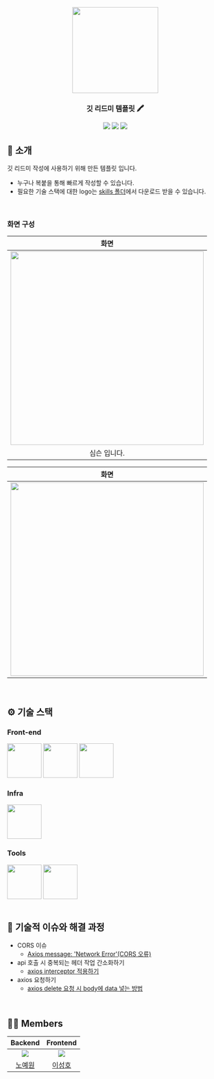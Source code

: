 <div align="center">
<img src="https://user-images.githubusercontent.com/80824750/208285921-4db42e3c-0a47-47dc-aebf-5d0840a71821.png" width="200"/>

### 깃 리드미 템플릿 🖍️

[<img src="https://img.shields.io/badge/-readme.md-important?style=flat&logo=google-chrome&logoColor=white" />](https://github.com/yewon-Noh/readme-template/tree/main/frontend) [<img src="https://img.shields.io/badge/-tech blog-blue?style=flat&logo=google-chrome&logoColor=white" />](https://github.com/yewon-Noh/readme-template/tree/main/frontend) [<img src="https://img.shields.io/badge/프로젝트 기간-2022.12 ~ 2022.12-fab2ac?style=flat&logoColor=white" />]()


</div> 

## 📝 소개
깃 리드미 작성에 사용하기 위해 만든 템플릿 입니다.
- 누구나 복붙을 통해 빠르게 작성할 수 있습니다.
- 필요한 기술 스택에 대한 logo는 [skills 폴더](skills)에서 다운로드 받을 수 있습니다.


<br />

### 화면 구성
|화면|
|:---:|
|<img src="https://user-images.githubusercontent.com/80824750/208456048-acbf44a8-cd71-4132-b35a-500047adbe1c.gif" width="450"/>|
|심슨 입니다.|


|화면|
|:---:|
|<img src="https://user-images.githubusercontent.com/80824750/208456234-fb5fe434-aa65-4d7a-b955-89098d5bbe0b.gif" width="450"/>|

<br />

## ⚙ 기술 스택
### Front-end
<div>
<img src="https://github.com/yewon-Noh/readme-template/blob/main/skills/JavaScript.png?raw=true" width="80">
<img src="https://github.com/yewon-Noh/readme-template/blob/main/skills/React.png?raw=true" width="80">
<img src="https://github.com/yewon-Noh/readme-template/blob/main/skills/JWT.png?raw=true" width="80">
</div>

### Infra
<div>
<img src="https://github.com/yewon-Noh/readme-template/blob/main/skills/AWSEC2.png?raw=true" width="80">
</div>

### Tools
<div>
<img src="https://github.com/yewon-Noh/readme-template/blob/main/skills/Github.png?raw=true" width="80">
<img src="https://github.com/yewon-Noh/readme-template/blob/main/skills/Notion.png?raw=true" width="80">
</div>

<br />

## 🤔 기술적 이슈와 해결 과정
- CORS 이슈
    - [Axios message: 'Network Error'(CORS 오류)](https://leeseong010.tistory.com/117)
- api 호출 시 중복되는 헤더 작업 간소화하기
    - [axios interceptor 적용하기](https://leeseong010.tistory.com/133)
- axios 요청하기
    - [axios delete 요청 시 body에 data 넣는 방법](https://leeseong010.tistory.com/111)

<br />

## 💁‍♂️ Members
|Backend|Frontend|
|:---:|:---:|
| ![](https://github.com/yewon-Noh.png?size=120) | ![](https://github.com/SeongHo-C.png?size=120) |
|[노예원](https://github.com/yewon-Noh)|[이성호](https://github.com/SeongHo-C)|
